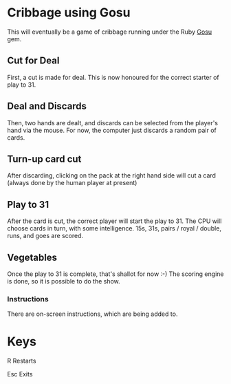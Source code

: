 # Cribbage using Gosu

This will eventually be a game of cribbage running under the Ruby
[Gosu](http:http://www.libgosu.org/) gem.

## Cut for Deal

First, a cut is made for deal. This is now honoured for the correct starter
of play to 31.

## Deal and Discards

Then, two hands are dealt, and discards can be selected from the player's
hand via the mouse. For now, the computer just discards a random pair of cards.

## Turn-up card cut

After discarding, clicking on the pack at the right hand side will cut a
card (always done by the human player at present)

## Play to 31

After the card is cut, the correct player will start the play to 31.
The CPU will choose cards in turn, with some intelligence. 15s, 31s,
pairs / royal / double, runs, and goes are scored.

## Vegetables

Once the play to 31 is complete, that's shallot for now :-) The scoring
engine is done, so it is possible to do the show.

### Instructions

There are on-screen instructions, which are being added to.

# Keys

R   Restarts

Esc Exits
